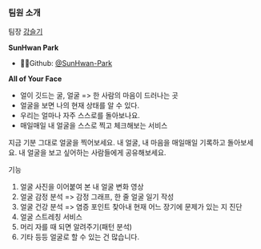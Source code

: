 ### 팀원 소개
팀장 [강슬기](https://github.com/cocony12)

**SunHwan Park**

- 🧙‍♂️Github: [@SunHwan-Park](https://github.com/SunHwan-Park)

**All of Your Face**

- 얼이 깃드는 굴, 얼굴 => 한 사람의 마음이 드러나는 곳
- 얼굴을 보면 나의 현재 상태를 알 수 있다.
- 우리는 얼마나 자주 스스로를 돌아보나요.
- 매일매일 내 얼굴을 스스로 찍고 체크해보는 서비스

지금 기분 그대로 얼굴을 찍어보세요.
내 얼굴, 내 마음을 매일매일 기록하고 돌아보세요.
내 얼굴을 보고 싶어하는 사람들에게 공유해보세요.

기능

1. 얼굴 사진을 이어붙여 본 내 얼굴 변화 영상
2. 얼굴 감정 분석 => 감정 그래프, 한 줄 얼굴 일기 작성
3. 얼굴 건강 분석 => 염증 포인트 찾아내 현재 어느 장기에 문제가 있는 지 진단
4. 얼굴 스트레칭 서비스
5. 머리 자를 때 되면 알려주기(패턴 분석)
6. 기타 등등 얼굴로 할 수 있는 건 많습니다.